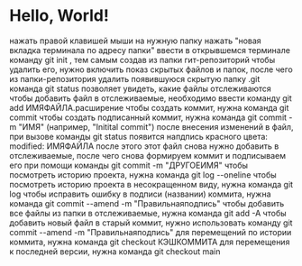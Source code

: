 # Hello, World!

нажать правой клавишей мыши на нужную папку
нажать "новая вкладка терминала по адресу папки"
ввести в открывшемся терминале команду git init , тем самым создав из папки гит-репозиторий
чтобы удалить его, нужно включить показ скрытых файлов и папок, после чего из папки-репозитория удалить появившуюся скрытую папку .git
команда git status позволяет увидеть, какие файлы отслеживаются
чтобы добавить файл в отслеживаемые, необходимо ввести команду git add ИМЯФАЙЛА.расширение
чтобы создать коммит, нужна команда git commit
чтобы создать подписанный коммит, нужна команда git commit -m "ИМЯ" (например, "Initital commit")
после внесения изменений в файл, при вызове команды git status появится напдпись красного цвета: modified: ИМЯФАЙЛА
после этого этот файл снова нужно добавить в отслеживаемые, после чего снова формируем коммит и подписываем его при помощи команды git commit -m "ДРУГОЕИМЯ"
чтобы посмотреть историю проекта, нужна команда git log --oneline
чтобы посмотреть историю проекта в несокращенном виду, нужна команда git log
чтобы исправить ошибку в подписи (названии) коммита, нужна команда git commit --amend -m "Правильнаяподпись"
чтобы добавить все файлы из папки в отслеживаемые, нужна команда git add -A
чтобы добавить новый файл в старый коммит, нужно использовать команду git commit --amend -m "Правильнаяподпись"
для перемещений по истории коммита, нужна команда git checkout КЭШКОММИТА
для перемещения к последней версии, нужна команда git checkout main